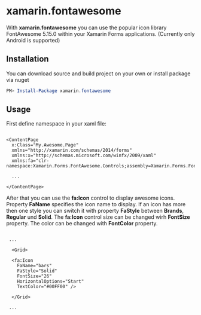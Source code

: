 # xamarin.fontawesome
With **xamarin.fontawesome** you can use the popular icon library FontAwesome 5.15.0 within your Xamarin Forms applications. (Currently only Android is supported)

## Installation
You can download source and build project on your own or install package via nuget

```PowerShell
PM> Install-Package xamarin.fontawesome
```

## Usage

First define namespace in your xaml file:

```xaml

<ContentPage 
  x:Class="My.Awesome.Page"
  xmlns="http://xamarin.com/schemas/2014/forms"
  xmlns:x="http://schemas.microsoft.com/winfx/2009/xaml"
  xmlns:fa="clr-namespace:Xamarin.Forms.FontAwesome.Controls;assembly=Xamarin.Forms.FontAwesome">

  ...
  
</ContentPage>

```

After that you can use the **fa:Icon** control to display awesome icons. Property **FaName** specifies the icon name to display. If an icon has more then one style you can switch it with property **FaStyle** between **Brands**, **Regular** und **Solid**. The **fa:Icon** control size can be changed wirh **FontSize** property. The color can be changed with **FontColor** property.

```xaml

 ...
 
  <Grid>
    
  <fa:Icon
    FaName="bars"
    FaStyle="Solid"
    FontSize="26"
    HorizontalOptions="Start"
    TextColor="#00FF00" />
  
  </Grid>
 
 ...

```
